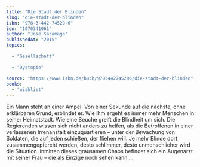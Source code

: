 ```yaml
---
title: "Die Stadt der Blinden"
slug: "die-stadt-der-blinden"
isbn: "978-3-442-74529-6"
idn: "1070341061"
author: "José Saramago"
publishedAt: "2015"
topics:
  
  - "Gesellschaft"
    
  - "Dystopie"
    
source: "https://www.isbn.de/buch/9783442745296/die-stadt-der-blinden"
books: 
  - "wishlist"
---
```

Ein Mann steht an einer Ampel. Von einer Sekunde auf die nächste, ohne 
erklärbaren Grund, erblindet er. Wie ihm ergeht es immer mehr Menschen in 
seiner Heimatstadt. Wie eine Seuche greift die Blindheit um sich. Die 
Regierenden wissen sich nicht anders zu helfen, als die Betroffenen in einer 
verlassenen Irrenanstalt einzuquartieren – unter der Bewachung von Soldaten, 
die auf jeden schießen, der fliehen will. Je mehr Blinde dort 
zusammengepfercht werden, desto schlimmer, desto unmenschlicher wird die 
Situation. Inmitten dieses grausamen Chaos befindet sich ein Augenarzt mit 
seiner Frau – die als Einzige noch sehen kann …
